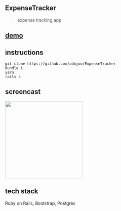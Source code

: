 ## ExpenseTracker

> expense tracking app

## [demo](https://expensetracker2.herokuapp.com/)

## instructions
```
git clone https://github.com/adnjoo/ExpenseTracker
bundle i
yarn
rails s
```
## screencast 
[<img src='https://img.youtube.com/vi/G8bcbaUSt9M/0.jpg' width='250'>](https://www.youtube.com/watch?v=G8bcbaUSt9M)

## tech stack

Ruby on Rails, Bootstrap, Postgres

